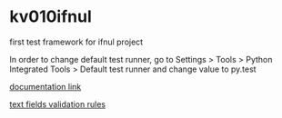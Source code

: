 # kv010ifnul

first test framework for ifnul project

In order to change default test runner, go to Settings > Tools > Python Integrated Tools > Default test runner and change value to py.test

[documentation link](https://drive.google.com/file/d/0B-eCYJHMa12ebE1nMnAxTXF1M3c/view?usp=sharing) 

[text fields validation rules](https://docs.google.com/document/d/1E6WnUKA8GEU1loQV5hlfP4bqyW5IpJAdd-OHXV4wQcs/edit?usp=sharing)
